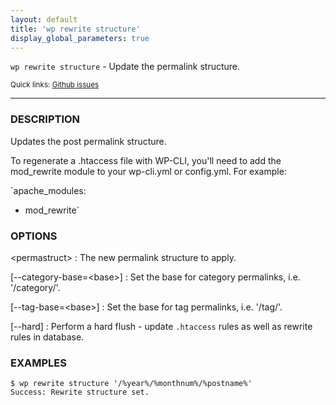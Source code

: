 ```yaml
---
layout: default
title: 'wp rewrite structure'
display_global_parameters: true
---
```


`wp rewrite structure` - Update the permalink structure.

<small>Quick links: <a href="https://github.com/wp-cli/wp-cli/issues?q=is%3Aopen+label%3Acommand%3Arewrite-structure+sort%3Aupdated-desc">Github issues</a></small>

<hr />

### DESCRIPTION

Updates the post permalink structure.

To regenerate a .htaccess file with WP-CLI, you'll need to add the mod_rewrite module
to your wp-cli.yml or config.yml. For example:

`apache_modules:
  - mod_rewrite`

### OPTIONS

&lt;permastruct&gt;
: The new permalink structure to apply.

[\--category-base=&lt;base&gt;]
: Set the base for category permalinks, i.e. '/category/'.

[\--tag-base=&lt;base&gt;]
: Set the base for tag permalinks, i.e. '/tag/'.

[\--hard]
: Perform a hard flush - update `.htaccess` rules as well as rewrite rules in database.

### EXAMPLES

    $ wp rewrite structure '/%year%/%monthnum%/%postname%'
    Success: Rewrite structure set.



